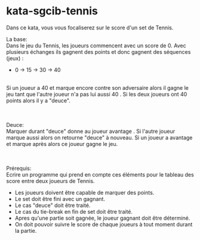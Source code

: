 # kata-sgcib-tennis

Dans ce kata, vous vous focaliserez sur le score d'un set de Tennis.

La base:
<br>Dans le jeu du Tennis, les joueurs commencent avec un score de 0. Avec plusieurs échanges ils gagnent des points et donc gagnent des séquences (jeux) : <ul><li>0 -> 15 -> 30 -> 40</li></ul>
<br>Si un joueur a 40 et marque encore contre son adversaire alors il gagne le jeu tant que l'autre joueur n'a pas lui aussi 40 . Si les deux joueurs ont 40 points alors il y a "deuce".
 
<br><br>Deuce:
<br>Marquer durant "deuce" donne au joueur avantage . Si l'autre joueur marque aussi alors on retourne "deuce" à nouveau. Si un joueur a avantage et marque après alors ce joueur gagne le jeu.
 
<br><br>Prérequis:
<br>Ecrire un programme qui prend en compte ces éléments pour le tableau des score entre deux joueurs de Tennis.
<ul>
<li>Les joueurs doivent être capable de marquer des points.</li>
<li>Le set doit être fini avec un gagnant.</li>
<li>Le cas "deuce" doit être traité.</li>
<li>Le cas du tie-break en fin de set doit être traité.</li>
<li>Apres qu'une partie soit gagnée, le joueur gagnant doit être déterminé.</li>
<li>On doit pouvoir suivre le score de chaque joueurs à tout moment durant la partie.</li>
</ul>
